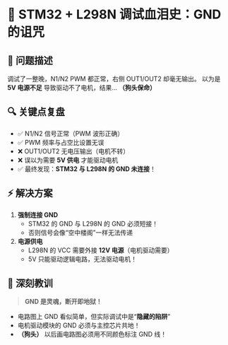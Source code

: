 # 🚨 STM32 + L298N 调试血泪史：GND 的诅咒

## 🧠 问题描述
调试了一整晚，N1/N2 PWM 都正常，右侧 OUT1/OUT2 却毫无输出。
以为是 **5V 电源不足** 导致驱动不了电机，结果...
**（狗头保命）**

## 🔍 关键点复盘
- ✅ N1/N2 信号正常（PWM 波形正确）
- ✅ PWM 频率与占空比设置无误
- ❌ OUT1/OUT2 无电压输出（电机不转）
- ❌ 误以为需要 **5V 供电** 才能驱动电机
- ✅ 最终发现：**STM32 与 L298N 的 GND 未连接**！

## ⚡ 解决方案
1. **强制连接 GND**
   - STM32 的 GND 与 L298N 的 GND 必须短接！
   - 否则信号会像“空中楼阁”一样无法传递
2. **电源供电**
   - L298N 的 VCC 需要外接 **12V 电源**（电机驱动需要）
   - 5V 只能驱动逻辑电路，无法驱动电机！

## 🧠 深刻教训
> **GND 是灵魂，断开即地狱！**
- 电路图上 GND 看似简单，但实际调试中是“**隐藏的陷阱**”
- 电机驱动模块的 GND 必须与主控芯片共地！
- **（狗头）** 以后画电路图必须用不同颜色标注 GND 线！

